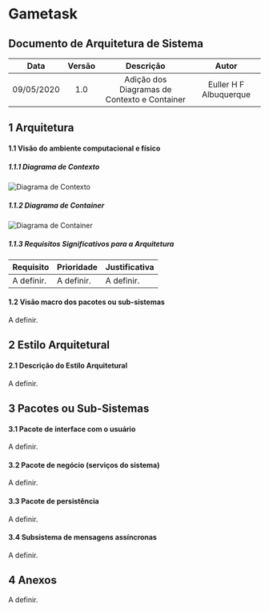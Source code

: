 # Gametask
## Documento de Arquitetura de Sistema



|    Data    | Versão |                  Descrição                   |         Autor          |
| :--------: | :----: | :------------------------------------------: | :--------------------: |
| 09/05/2020 |  1.0   | Adição dos Diagramas de Contexto e Container | Euller H F Albuquerque |



## 1 Arquitetura

#### 1.1 Visão do ambiente computacional e físico

##### 1.1.1 Diagrama de Contexto

![Diagrama de Contexto](https://raw.githubusercontent.com/Gametask-Co/GT-DOCS/master/Documentation/Diagramas/Context%20Diagram.png)

##### 1.1.2 Diagrama de Container

![Diagrama de Container](https://raw.githubusercontent.com/Gametask-Co/GT-DOCS/master/Documentation/Diagramas/Container%20Diagram.png)

##### 1.1.3 Requisitos Significativos para a Arquitetura

| Requisito  | Prioridade | Justificativa |
| ---------- | ---------- | ------------- |
| A definir. | A definir. | A definir.    |



#### 1.2 Visão macro dos pacotes ou sub-sistemas

A definir.

## 2 Estilo Arquitetural

#### 2.1 Descrição do Estilo Arquitetural

A definir.

## 3 Pacotes ou Sub-Sistemas

#### 3.1 Pacote de interface com o usuário

A definir.

#### 3.2 Pacote de negócio (serviços do sistema)

A definir.

#### 3.3 Pacote de persistência

A definir.

#### 3.4 Subsistema de mensagens assíncronas

A definir.

## 4 Anexos

A definir.